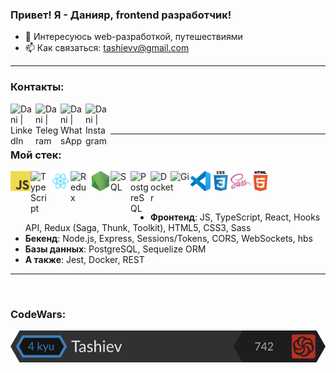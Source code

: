 ### Привет! Я - Данияр, frontend разработчик!

- 👀 Интересуюсь web-разработкой, путешествиями
- 📫 Как связаться: tashievv@gmail.com

---

### Контакты:

<a href="https://www.linkedin.com/in/tashiev/" target="_blank">
<img align="left" alt="Dani | LinkedIn" width="40px" src="https://img.icons8.com/color/48/000000/linkedin-2--v1.png" />
</a>
<a href="https://t.me/tashief" target="_blank">
<img align="left" alt="Dani | Telegram" width="40px" src="https://img.icons8.com/fluency/48/000000/telegram-app.png" />
</a>
<a href="https://wa.me/79087551037?text=%D0%9F%D1%80%D0%B8%D0%B2%D0%B5%D1%82%2C%20%D0%94%D0%B0%D0%BD%D0%B8%D1%8F%D1%80!" target="_blank">
<img align="left" alt="Dani | WhatsApp" width="40px" src="https://img.icons8.com/color/48/000000/whatsapp.png" />
</a>
<a href="https://www.instagram.com/tashievv/?hl=ru" target="_blank">
<img align="left" alt="Dani | Instagram" width="40px" src="https://img.icons8.com/fluency/48/000000/instagram-new.png" />
</a>

<br/>
<br/>

---

### Мой стек:

<img align="left" alt="JavaScript" width="32px" src="https://raw.githubusercontent.com/github/explore/80688e429a7d4ef2fca1e82350fe8e3517d3494d/topics/javascript/javascript.png" />
<img align="left" alt="TypeScript" width="32px" src="https://img.icons8.com/color/48/000000/typescript.png"/>
<img align="left" alt="React" width="32px" src="https://raw.githubusercontent.com/github/explore/80688e429a7d4ef2fca1e82350fe8e3517d3494d/topics/react/react.png" />
<img align="left" alt="Redux"  width="32px" src="https://img.icons8.com/color/48/000000/redux.png"/>
<img align="left" alt="Node.js" width="32px" src="https://raw.githubusercontent.com/github/explore/80688e429a7d4ef2fca1e82350fe8e3517d3494d/topics/nodejs/nodejs.png" />
<img align="left" alt="SQL" width="32px" src="https://img.icons8.com/color-glass/48/000000/sql.png"/>
<img align="left" alt="PostgreSQL" width="32px" src="https://img.icons8.com/color/50/000000/postgreesql.png"/>
<img align="left" alt="Docker" width="32px" src="https://img.icons8.com/color/48/000000/docker.png"/>
<img align="left" alt="Git" width="32px" src="https://img.icons8.com/color/48/000000/git.png"/>
<img align="left" alt="Visual Studio Code" width="32px" src="https://raw.githubusercontent.com/github/explore/80688e429a7d4ef2fca1e82350fe8e3517d3494d/topics/visual-studio-code/visual-studio-code.png" />
<img align="left" alt="CSS3" width="32px" src="https://raw.githubusercontent.com/github/explore/80688e429a7d4ef2fca1e82350fe8e3517d3494d/topics/css/css.png" />
<img align="left" alt="Sass" width="32px" src="https://raw.githubusercontent.com/github/explore/80688e429a7d4ef2fca1e82350fe8e3517d3494d/topics/sass/sass.png" />
<img align="left" alt="HTML5" width="32px" src="https://raw.githubusercontent.com/github/explore/80688e429a7d4ef2fca1e82350fe8e3517d3494d/topics/html/html.png" />

<br/>
<br/>
<br/>

- **Фронтенд**: JS, TypeScript, React, Hooks API, Redux (Saga, Thunk, Toolkit), HTML5, CSS3, Sass
- **Бекенд**: Node.js, Express, Sessions/Tokens, CORS, WebSockets, hbs
- **Базы данных**: PostgreSQL, Sequelize ORM
- **A также**: Jest, Docker, REST

---

<br/>

### CodeWars:

<img src="./large.svg">
